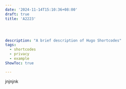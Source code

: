 ```yaml
---
date: '2024-11-14T15:10:36+08:00'
draft: true
title: 'A2223'




description: "A brief description of Hugo Shortcodes"
tags:
  - shortcodes
  - privacy
  - example
ShowToc: true

---
```


jnjnjnk
